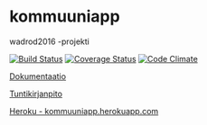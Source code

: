 # kommuuniapp
wadrod2016 -projekti

[![Build Status](https://travis-ci.org/ilarinie/kommuuniapp.png)](https://travis-ci.org/ilarinie/kommuuniapp)
[![Coverage Status](https://coveralls.io/repos/github/ilarinie/kommuuniapp/badge.svg?branch=master)](https://coveralls.io/github/ilarinie/kommuuniapp?branch=master)
[![Code Climate](https://codeclimate.com/github/ilarinie/kommuuniapp/badges/gpa.svg)](https://codeclimate.com/github/ilarinie/kommuuniapp)

[Dokumentaatio](https://github.com/ilarinie/kommuuniapp/wiki)

[Tuntikirjanpito](https://github.com/ilarinie/kommuuniapp/blob/master/docs/tuntikirjanpito.md)

[Heroku - kommuuniapp.herokuapp.com](http://kommuuniapp.herokuapp.com)


